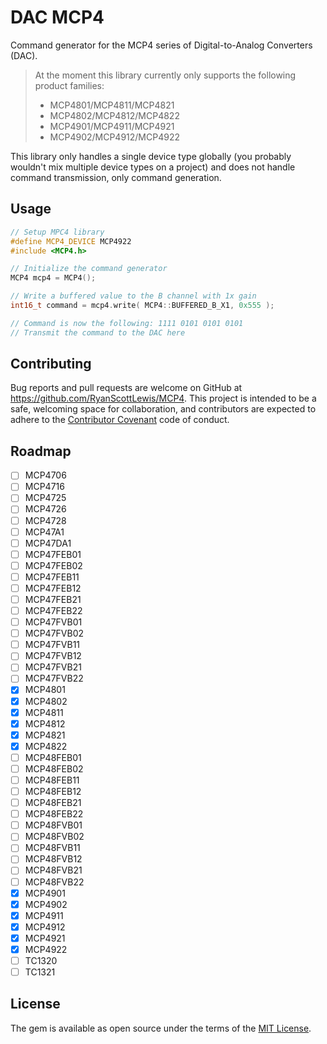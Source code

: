 # DAC MCP4

Command generator for the MCP4 series of Digital-to-Analog Converters (DAC).

> At the moment this library currently only supports the following product families:
>
> * MCP4801/MCP4811/MCP4821
> * MCP4802/MCP4812/MCP4822
> * MCP4901/MCP4911/MCP4921
> * MCP4902/MCP4912/MCP4922

This library only handles a single device type globally (you probably wouldn't mix multiple device types on a project)
and does not handle command transmission, only command generation.

## Usage

```c++
// Setup MPC4 library
#define MCP4_DEVICE MCP4922
#include <MCP4.h>

// Initialize the command generator
MCP4 mcp4 = MCP4();

// Write a buffered value to the B channel with 1x gain
int16_t command = mcp4.write( MCP4::BUFFERED_B_X1, 0x555 );

// Command is now the following: 1111 0101 0101 0101
// Transmit the command to the DAC here
```

## Contributing

Bug reports and pull requests are welcome on GitHub at https://github.com/RyanScottLewis/MCP4. This project is intended to be a safe, welcoming space for collaboration, and contributors are expected to adhere to the [Contributor Covenant](http://contributor-covenant.org) code of conduct.

## Roadmap

- [ ] MCP4706
- [ ] MCP4716
- [ ] MCP4725
- [ ] MCP4726
- [ ] MCP4728
- [ ] MCP47A1
- [ ] MCP47DA1
- [ ] MCP47FEB01
- [ ] MCP47FEB02
- [ ] MCP47FEB11
- [ ] MCP47FEB12
- [ ] MCP47FEB21
- [ ] MCP47FEB22
- [ ] MCP47FVB01
- [ ] MCP47FVB02
- [ ] MCP47FVB11
- [ ] MCP47FVB12
- [ ] MCP47FVB21
- [ ] MCP47FVB22
- [x] MCP4801
- [x] MCP4802
- [x] MCP4811
- [x] MCP4812
- [x] MCP4821
- [x] MCP4822
- [ ] MCP48FEB01
- [ ] MCP48FEB02
- [ ] MCP48FEB11
- [ ] MCP48FEB12
- [ ] MCP48FEB21
- [ ] MCP48FEB22
- [ ] MCP48FVB01
- [ ] MCP48FVB02
- [ ] MCP48FVB11
- [ ] MCP48FVB12
- [ ] MCP48FVB21
- [ ] MCP48FVB22
- [x] MCP4901
- [x] MCP4902
- [x] MCP4911
- [x] MCP4912
- [x] MCP4921
- [x] MCP4922
- [ ] TC1320
- [ ] TC1321

## License

The gem is available as open source under the terms of the [MIT License](http://opensource.org/licenses/MIT).
